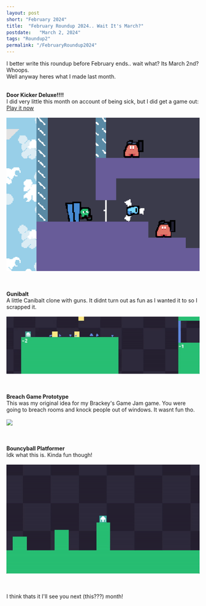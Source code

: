 ```yaml
---
layout: post
short: "February 2024"
title:  "February Roundup 2024.. Wait It's March?"
postdate:   "March 2, 2024"
tags: "Roundup2"
permalink: "/FebruaryRoundup2024"
---
```

I better write this roundup before February ends.. wait what? Its March 2nd? Whoops.<br>
Well anyway heres what I made last month. <br><br>


**Door Kicker Deluxe!!!!**<br>
I did very little this month on account of being sick, but I did get a game out: [Play it now](https://sirmilkman.itch.io/door-kicker-deluxe)
<br><br><img class="blogImg" src="/assets/blog/Feb2024/doorkicker.gif" /><br><br>
<br>

**Gunibalt**<br>
A little Canibalt clone with guns. It didnt turn out as fun as I wanted it to so I scrapped it. 
<br><br><img class="blogImg" src="/assets/blog/Feb2024/gunibalt.gif" /><br><br>
<br>

**Breach Game Prototype**<br>
This was my original idea for my Brackey's Game Jam game. You were going to breach rooms and knock people out of windows. It wasnt fun tho. 
<br><br><img class="blogImg" src="/assets/blog/Feb2024/tactics.gif" /><br><br>
<br>

**Bouncyball Platformer**<br>
Idk what this is. Kinda fun though! 
<br><br><img class="blogImg" src="/assets/blog/Feb2024/balls.gif" /><br><br>
<br>



I think thats it I'll see you next (this???) month! 

